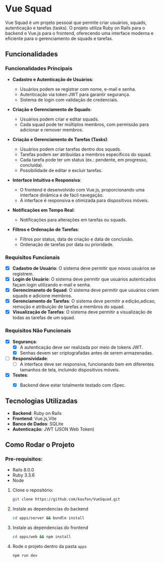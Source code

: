 # Vue Squad

Vue Squad é um projeto pessoal que permite criar usuários, squads, autenticação e tarefas (tasks). O projeto utiliza Ruby on Rails para o backend e Vue.js para o frontend, oferecendo uma interface moderna e eficiente para o gerenciamento de squads e tarefas.

## Funcionalidades

### Funcionalidades Principais

- **Cadastro e Autenticação de Usuários**:
  - Usuários podem se registrar com nome, e-mail e senha.
  - Autenticação via token JWT para garantir segurança.
  - Sistema de login com validação de credenciais.

- **Criação e Gerenciamento de Squads**:
  - Usuários podem criar e editar squads.
  - Cada squad pode ter múltiplos membros, com permissão para adicionar e remover membros.

- **Criação e Gerenciamento de Tarefas (Tasks)**:
  - Usuários podem criar tarefas dentro dos squads.
  - Tarefas podem ser atribuídas a membros específicos do squad.
  - Cada tarefa pode ter um status (ex.: pendente, em progresso, concluída).
  - Possibilidade de editar e excluir tarefas.

- **Interface Intuitiva e Responsiva**:
  - O frontend é desenvolvido com Vue.js, proporcionando uma interface dinâmica e de fácil navegação.
  - A interface é responsiva e otimizada para dispositivos móveis.

- **Notificações em Tempo Real**:
  - Notificações para alterações em tarefas ou squads.

- **Filtros e Ordenação de Tarefas**:
  - Filtros por status, data de criação e data de conclusão.
  - Ordenação de tarefas por data ou prioridade.

### Requisitos Funcionais

- [x] **Cadastro de Usuário**: O sistema deve permitir que novos usuários se registrem.
- [x] **Login de Usuário**: O sistema deve permitir que usuários autenticados façam login utilizando e-mail e senha.
- [x] **Gerencimaneto de Squad**: O sistema deve permitir que usuários criem squads e adicione membros.
- [x] **Gerenciamento de Tarefas**: O sistema deve permitir a edição,adicao, remoção e atribuição de tarefas a membros do squad.
- [x] **Visualização de Tarefas**: O sistema deve permitir a visualização de todas as tarefas de um squad.

### Requisitos Não Funcionais

- [x] **Segurança**:
  - [x] A autenticação deve ser realizada por meio de tokens JWT.
  - [x] Senhas devem ser criptografadas antes de serem armazenadas.
- [ ] **Responsividade**:
  - [ ] A interface deve ser responsiva, funcionando bem em diferentes tamanhos de tela, incluindo dispositivos móveis.
- [x] **Testes**:
  - [x] Backend deve estar totalmente testado com rSpec.


## Tecnologias Utilizadas

- **Backend**: Ruby on Rails
- **Frontend**: Vue.js,Vite
- **Banco de Dados**: SQLite 
- **Autenticação**: JWT (JSON Web Token)

## Como Rodar o Projeto
### Pre-requisitos:
- Rails 8.0.0
- Ruby 3.3.6
- Node

1. Clone o repositório:
   ```bash
   git clone https://github.com/kaufon/VueSquad.git
    ```
2. Instale as dependencias do backend
    ```bash
    cd apps/server && bundle install
    ```
2. Instale as dependencias do frontend
    ```bash
    cd apps/web && npm install
    ```
3. Rode o projeto dentro da pasta `apps`
     ```bash
    npm run dev
    ```
